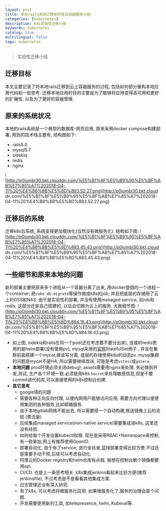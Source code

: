 ```yaml
---
layout: post
title: 本地rails系统迁移到阿里云容器服务小结
categories: [kubernetes]
description: k8s实验性迁移小结
keywords: kubernetes
catalog: true
multilingual: false
tags: kubernetes
---
```


> 实验性迁移小结

## 迁移目标
本文主要记录了将本地rails迁移到云上容器服务的过程, 包括如何部分重构本地应用代码和一些思考. 迁移本地应用的目的主要是为了能够将应用变得高可用和更好的扩展性, 以及为了更好的容器管理.

## 原来的系统状况
本地的rails系统是一个典型的数据库-网页应用, 原来采用docker compose构建部署, 用到的技术栈主要有, 结构图如下:
- rails5.0
- mysql5.7
- sidekiq
- redis
- nginx

![http://p0iombi30.bkt.clouddn.com/%E5%B1%8F%E5%B9%95%E5%BF%AB%E7%85%A7%202018-04-11%20%E4%B8%8B%E5%8D%883.52.27.png](http://p0iombi30.bkt.cloud
dn.com/%E5%B1%8F%E5%B9%95%E5%BF%AB%E7%85%A7%202018-04-11%20%E4%B8%8B%E5%8D%883.52.27.png)

## 迁移后的系统
迁移k8s后系统, 系统变得更加模块化(当然没有微服务化). 结构如下图:
![http://p0iombi30.bkt.clouddn.com/%E5%B1%8F%E5%B9%95%E5%BF%AB%E7%85%A7%202018-04-11%20%E4%B8%8B%E5%8D%883.45.43.png](http://p0iombi30.bkt.cloud
dn.com/%E5%B1%8F%E5%B9%95%E5%BF%AB%E7%85%A7%202018-04-11%20%E4%B8%8B%E5%8D%883.45.43.png)

## 一些细节和原来本地的问题
新的部署主要把原来多个进程从一个容器分离了出来, 用docker提倡的一个进程一个container; 把`rake db:migrate`等操作做成k8s的job; 并且把底层的存储用了云上的OSS和NAS. 由于是实验性的部署, 并没有使用managed service, 如rds和redis, 这部分还是自己搭建的, 以后会切换为云上的服务. 大致细节图:
![http://p0iombi30.bkt.clouddn.com/%E5%B1%8F%E5%B9%95%E5%BF%AB%E7%85%A7%202018-04-11%20%E4%B8%8B%E5%8D%884.18.43.png](http://p0iombi30.bkt.cloud
dn.com/%E5%B1%8F%E5%B9%95%E5%BF%AB%E7%85%A7%202018-04-11%20%E4%B8%8B%E5%8D%884.18.43.png)
- 如上图, sidekiq和rails在同一个pod(还在考虑要不要分出来), 连接的redis使用的是helm部署(没有使用pv), mysql采用的[官网](https://kubernetes.io/docs/tasks/run-application/run-replicated-stateful-application/)StatefulSet例子 , 并且在集群前面搭建一个mycat,做读写分离, 底层的存储使用k8s的动态pv. mysql集群的问题是mycat不是HA, 所以需要继续改进, 可能是考虑`vitess`或`galera`.
- **本地问题** prod环境必须关闭debug!; assets需要用nginx来处理. 务必做到开发,测试, 生产各个环境一致.必须是用k8s `Secret`来处理敏感信息,但是不要commit进代码库,可以直接使用的k8s控制台创建.
- **其它思考**.
  - google墙的问题
  - 需要各种正向反向代理, 以便内网用户能够访问应用; 需要方向代理以便使用集团的各种服务,比如邮箱服务.
  - 由于本地gitlab网络不能出去, 所以需要搭一个自动构建,推送镜像上云的流程.(费流量)
  - 后续集成managed service(non-native service)需要集成进k8s, 这里还没有经验.
  - 如何给每个开发设置kubectl权限. 现在是采用RBAC+Namespace来控制, 有一些笨拙,网上有推荐使用OpenID.
  - 部署自动化, 由于有了service, 进行金丝雀,蓝绿部署变得比较方便.不过还是需要手动干预,后续可以考虑自动化
  - 阿里云的Docker registry和helm仓库有点弱, 我想在控制台删个镜像都要用api.
  - CI/CD. 也是上一条思考相关. k8s集成jenkins看起来比较方便(推荐jenkinsfile), 不过考虑是不是看看其他集成方案.
  - 日志管理还没有深入研究.
  - 有了k8s, 可以考虑将微服务化应用. 如果微服务化了,服务的治理会是个问题.
  - 开发需要使用新的工具, 如telepresence, helm,  Kubeval等.
